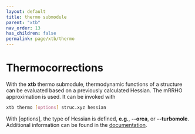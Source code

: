 ```yaml
---
layout: default
title: thermo submodule
parent: "xtb"
nav_order: 13
has_children: false
permalink: page/xtb/thermo
---
```


# Thermocorrections

With the **xtb** thermo submodule, thermodynamic functions of a structure can be evaluated based on a previously calculated Hessian. The mRRHO approximation is used.
It can be invoked with 

```bash
xtb thermo [options] struc.xyz hessian
```

With [options], the type of Hessian is defined, **e.g.**, **--orca**, or **--turbomole**. Additional information can be found in the [documentation](https://xtb-docs.readthedocs.io/en/latest/xtb_thermo.html).
